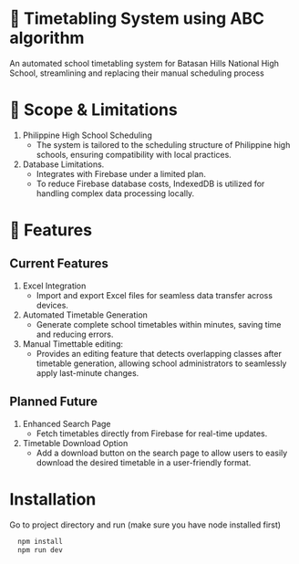 # 📅 Timetabling System using ABC algorithm

An automated school timetabling system for Batasan Hills
National High School, streamlining and replacing their manual scheduling process

# 📌 Scope & Limitations
1. Philippine High School Scheduling
   -  The system is tailored to the scheduling structure of Philippine high schools, ensuring compatibility with local practices.
2. Database Limitations.
   -  Integrates with Firebase under a limited plan.
   -  To reduce Firebase database costs, IndexedDB is utilized for handling complex data processing locally.

# 🚀 Features

## Current Features
1. Excel Integration
   -  Import and export Excel files for seamless data transfer across devices.
2. Automated Timetable Generation
   - Generate complete school timetables within minutes, saving time and reducing errors.
3. Manual Timettable editing:
   -  Provides an editing feature that detects overlapping classes after timetable generation, allowing school administrators to seamlessly apply last-minute changes.

## Planned Future
1. Enhanced Search Page
   -  Fetch timetables directly from Firebase for real-time updates.
2. Timetable Download Option
   -  Add a download button on the search page to allow users to easily download the desired timetable in a user-friendly format.

# Installation

Go to project directory and run (make sure you have node installed first)

```bash
  npm install
  npm run dev
```
